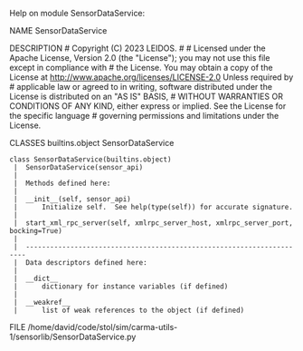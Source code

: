 Help on module SensorDataService:

NAME
    SensorDataService

DESCRIPTION
    # Copyright (C) 2023 LEIDOS.
    #
    # Licensed under the Apache License, Version 2.0 (the "License"); you may not use this file except in compliance with
    # the License. You may obtain a copy of the License at http://www.apache.org/licenses/LICENSE-2.0 Unless required by
    # applicable law or agreed to in writing, software distributed under the License is distributed on an "AS IS" BASIS,
    # WITHOUT WARRANTIES OR CONDITIONS OF ANY KIND, either express or implied. See the License for the specific language
    # governing permissions and limitations under the License.

CLASSES
    builtins.object
        SensorDataService
    
    class SensorDataService(builtins.object)
     |  SensorDataService(sensor_api)
     |  
     |  Methods defined here:
     |  
     |  __init__(self, sensor_api)
     |      Initialize self.  See help(type(self)) for accurate signature.
     |  
     |  start_xml_rpc_server(self, xmlrpc_server_host, xmlrpc_server_port, bocking=True)
     |  
     |  ----------------------------------------------------------------------
     |  Data descriptors defined here:
     |  
     |  __dict__
     |      dictionary for instance variables (if defined)
     |  
     |  __weakref__
     |      list of weak references to the object (if defined)

FILE
    /home/david/code/stol/sim/carma-utils-1/sensorlib/SensorDataService.py


